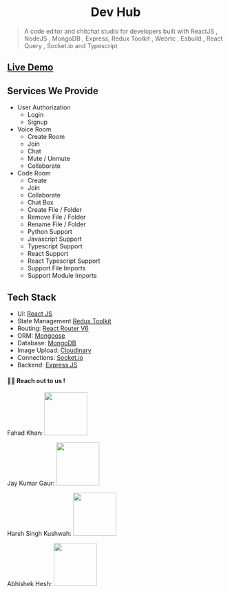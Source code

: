 <h1 align="center">
  <br>
  <b>Dev Hub</b>
  <br>
</h1>

> A code editor and chitchat studio for developers built with ReactJS , NodeJS , MongoDB , Express, Redux Toolkit , Webrtc , Esbuild , React Query , Socket.io and Typescript

## [Live Demo](https://www.youtube.com/watch?v=dQw4w9WgXcQ)

## Services We Provide

-   User Authorization
    -   Login
    -   Signup 
-   Voice Room
    -   Create Room
    -   Join
    -   Chat
    -   Mute / Unmute
    -   Collaborate
-   Code Room
    -   Create
    -   Join
    -   Collaborate
    -   Chat Box
    -   Create File / Folder
    -   Remove File / Folder
    -   Rename File / Folder
    -   Python Support
    -   Javascript Support
    -   Typescript Support
    -   React Support
    -   React Typescript Support
    -   Support File Imports
    -   Support Module Imports

## Tech Stack

-   UI: [React JS](https://reactjs.org/)
-   State Management [Redux Toolkit](https://redux-toolkit.js.org)
-   Routing: [React Router V6](https://reactrouter.com)
-   ORM: [Mongoose](https://mongoosejs.com/)
-   Database: [MongoDB](https://www.mongodb.com/)
-   Image Upload: [Cloudinary](https://cloudinary.com/)
-   Connections: [Socket.io](https://socket.io/)
-   Backend: [Express JS](https://expressjs.com)

#### 👨‍💻 Reach out to us !

<div styles="display: flex; ">

Fahad Khan: 
<a href="https://www.linkedin.com/in/fahadkhan313/"><img src="https://img.shields.io/badge/LinkedIn-0077B5?style=for-the-badge&logo=linkedin&logoColor=white" width="100px"/></a>

Jay Kumar Gaur:
<a href="https://www.linkedin.com/in/jaygaur99/"><img src="https://img.shields.io/badge/LinkedIn-0077B5?style=for-the-badge&logo=linkedin&logoColor=white" width="100px"/></a>

Harsh Singh Kushwah: 
<a href="https://www.linkedin.com/in/harsh-singh-kushwah-a04a6a1b7/"><img src="https://img.shields.io/badge/LinkedIn-0077B5?style=for-the-badge&logo=linkedin&logoColor=white" width="100px"/></a>

Abhishek Hesh:
<a href="https://www.linkedin.com/in/abhishek-hesh-1217671b2/"><img src="https://img.shields.io/badge/LinkedIn-0077B5?style=for-the-badge&logo=linkedin&logoColor=white" width="100px"/></a>
 </div>
